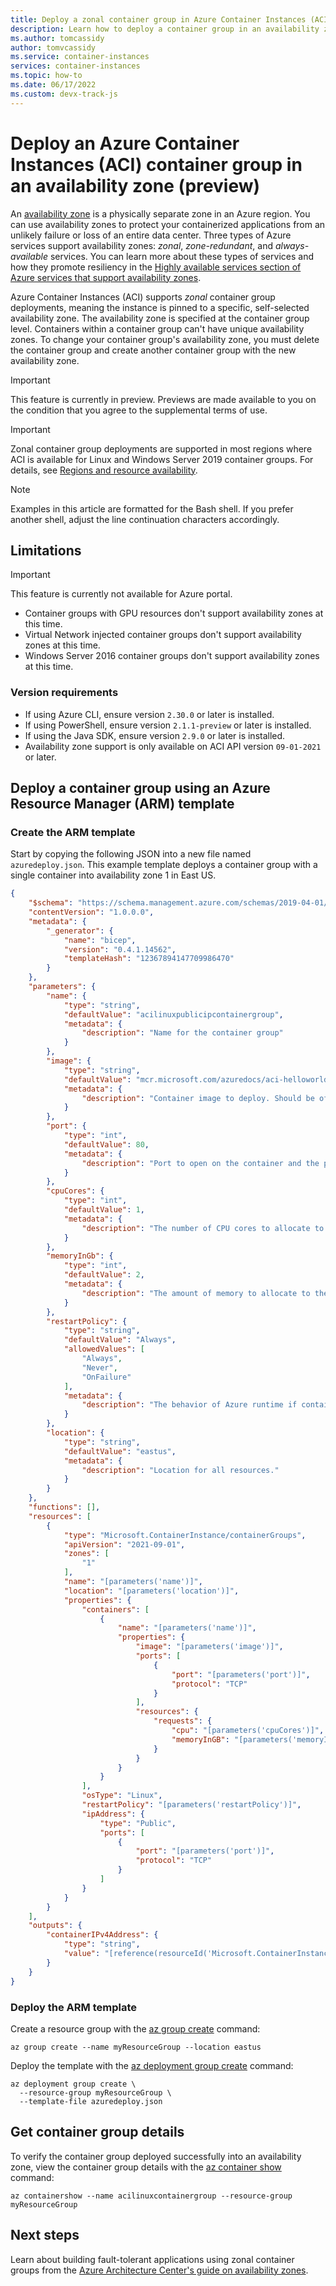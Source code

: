 ```yaml
---
title: Deploy a zonal container group in Azure Container Instances (ACI)
description: Learn how to deploy a container group in an availability zone.
ms.author: tomcassidy
author: tomvcassidy
ms.service: container-instances
services: container-instances
ms.topic: how-to
ms.date: 06/17/2022
ms.custom: devx-track-js
---
```


# Deploy an Azure Container Instances (ACI) container group in an availability zone (preview)

An [availability zone][availability-zone-overview] is a physically separate zone in an Azure region. You can use availability zones to protect your containerized applications from an unlikely failure or loss of an entire data center. Three types of Azure services support availability zones: *zonal*, *zone-redundant*, and *always-available* services. You can learn more about these types of services and how they promote resiliency in the [Highly available services section of Azure services that support availability zones](../availability-zones/az-region.md#highly-available-services).

Azure Container Instances (ACI) supports *zonal* container group deployments, meaning the instance is pinned to a specific, self-selected availability zone. The availability zone is specified at the container group level. Containers within a container group can't have unique availability zones. To change your container group's availability zone, you must delete the container group and create another container group with the new availability zone.

> [!IMPORTANT]
> This feature is currently in preview. Previews are made available to you on the condition that you agree to the supplemental terms of use.

> [!IMPORTANT]
> Zonal container group deployments are supported in most regions where ACI is available for Linux and Windows Server 2019 container groups. For details, see [Regions and resource availability][container-regions].

> [!NOTE]
> Examples in this article are formatted for the Bash shell. If you prefer another shell, adjust the line continuation characters accordingly.

## Limitations

> [!IMPORTANT]
> This feature is currently not available for Azure portal.

* Container groups with GPU resources don't support availability zones at this time.
* Virtual Network injected container groups don't support availability zones at this time.
* Windows Server 2016 container groups don't support availability zones at this time.

### Version requirements

* If using Azure CLI, ensure version `2.30.0` or later is installed.
* If using PowerShell, ensure version `2.1.1-preview` or later is installed.
* If using the Java SDK, ensure version `2.9.0` or later is installed.
* Availability zone support is only available on ACI API version `09-01-2021` or later.

## Deploy a container group using an Azure Resource Manager (ARM) template

### Create the ARM template

Start by copying the following JSON into a new file named `azuredeploy.json`. This example template deploys a container group with a single container into availability zone 1 in East US.

```json
{
    "$schema": "https://schema.management.azure.com/schemas/2019-04-01/deploymentTemplate.json#",
    "contentVersion": "1.0.0.0",
    "metadata": {
        "_generator": {
            "name": "bicep",
            "version": "0.4.1.14562",
            "templateHash": "12367894147709986470"
        }
    },
    "parameters": {
        "name": {
            "type": "string",
            "defaultValue": "acilinuxpublicipcontainergroup",
            "metadata": {
                "description": "Name for the container group"
            }
        },
        "image": {
            "type": "string",
            "defaultValue": "mcr.microsoft.com/azuredocs/aci-helloworld",
            "metadata": {
                "description": "Container image to deploy. Should be of the form repoName/imagename:tag for images stored in public Docker Hub, or a fully qualified URI for other registries. Images from private registries require additional registry credentials."
            }
        },
        "port": {
            "type": "int",
            "defaultValue": 80,
            "metadata": {
                "description": "Port to open on the container and the public IP address."
            }
        },
        "cpuCores": {
            "type": "int",
            "defaultValue": 1,
            "metadata": {
                "description": "The number of CPU cores to allocate to the container."
            }
        },
        "memoryInGb": {
            "type": "int",
            "defaultValue": 2,
            "metadata": {
                "description": "The amount of memory to allocate to the container in gigabytes."
            }
        },
        "restartPolicy": {
            "type": "string",
            "defaultValue": "Always",
            "allowedValues": [
                "Always",
                "Never",
                "OnFailure"
            ],
            "metadata": {
                "description": "The behavior of Azure runtime if container has stopped."
            }
        },
        "location": {
            "type": "string",
            "defaultValue": "eastus",
            "metadata": {
                "description": "Location for all resources."
            }
        }
    },
    "functions": [],
    "resources": [
        {
            "type": "Microsoft.ContainerInstance/containerGroups",
            "apiVersion": "2021-09-01",
            "zones": [
                "1"
            ],
            "name": "[parameters('name')]",
            "location": "[parameters('location')]",
            "properties": {
                "containers": [
                    {
                        "name": "[parameters('name')]",
                        "properties": {
                            "image": "[parameters('image')]",
                            "ports": [
                                {
                                    "port": "[parameters('port')]",
                                    "protocol": "TCP"
                                }
                            ],
                            "resources": {
                                "requests": {
                                    "cpu": "[parameters('cpuCores')]",
                                    "memoryInGB": "[parameters('memoryInGb')]"
                                }
                            }
                        }
                    }
                ],
                "osType": "Linux",
                "restartPolicy": "[parameters('restartPolicy')]",
                "ipAddress": {
                    "type": "Public",
                    "ports": [
                        {
                            "port": "[parameters('port')]",
                            "protocol": "TCP"
                        }
                    ]
                }
            }
        }
    ],
    "outputs": {
        "containerIPv4Address": {
            "type": "string",
            "value": "[reference(resourceId('Microsoft.ContainerInstance/containerGroups', parameters('name'))).ipAddress.ip]"
        }
    }
}
```

### Deploy the ARM template

Create a resource group with the [az group create][az-group-create] command:

```azurecli
az group create --name myResourceGroup --location eastus
```

Deploy the template with the [az deployment group create][az-deployment-group-create] command:

```azurecli
az deployment group create \
  --resource-group myResourceGroup \
  --template-file azuredeploy.json
```

## Get container group details

To verify the container group deployed successfully into an availability zone, view the container group details with the [az container show][az-container-show] command:

```azurecli
az containershow --name acilinuxcontainergroup --resource-group myResourceGroup
```

## Next steps

Learn about building fault-tolerant applications using zonal container groups from the [Azure Architecture Center's guide on availability zones](/azure/architecture/high-availability/building-solutions-for-high-availability).

<!-- LINKS - Internal -->
[az-container-create]: /cli/azure/container#az_container_create
[container-regions]: container-instances-region-availability.md
[az-container-show]: /cli/azure/container#az_container_show
[az-group-create]: /cli/azure/group#az_group_create
[az-deployment-group-create]: /cli/azure/deployment#az_deployment_group_create
[availability-zone-overview]: ../availability-zones/az-overview.md
